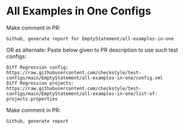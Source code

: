 # All Examples in One Configs
Make comment in PR:
```
Github, generate report for EmptyStatement/all-examples-in-one
```
OR as alternate:
Paste below given to PR description to use such test configs:
```
Diff Regression config: https://raw.githubusercontent.com/checkstyle/test-configs/main/EmptyStatement/all-examples-in-one/config.xml
Diff Regression projects: https://raw.githubusercontent.com/checkstyle/test-configs/main/EmptyStatement/all-examples-in-one/list-of-projects.properties
```
Make comment in PR:
```
Github, generate report
```
